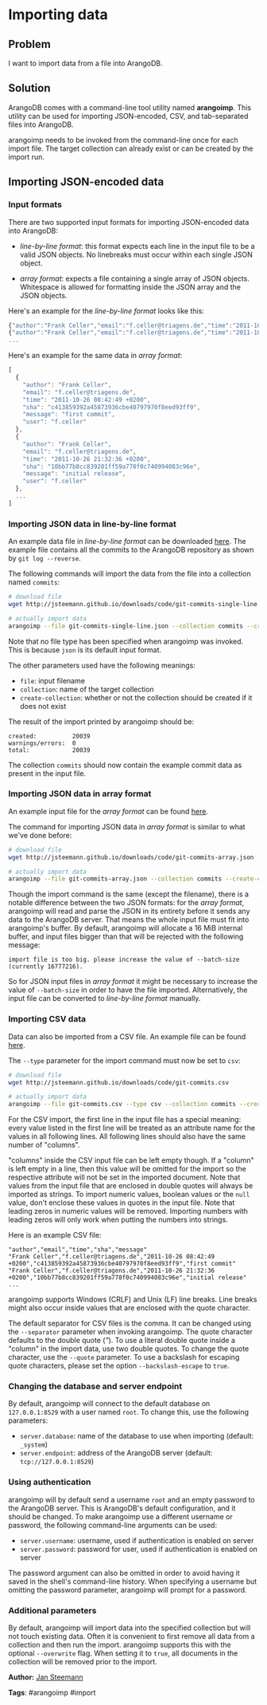 # Importing data

## Problem

I want to import data from a file into ArangoDB.

## Solution

ArangoDB comes with a command-line tool utility named **arangoimp**. This utility can be
used for importing JSON-encoded, CSV, and tab-separated files into ArangoDB.

arangoimp needs to be invoked from the command-line once for each import file.
The target collection can already exist or can be created by the import run.

## Importing JSON-encoded data

### Input formats

There are two supported input formats for importing JSON-encoded data into ArangoDB:

* *line-by-line format*: this format expects each line in the input file to be a valid
  JSON objects. No linebreaks must occur within each single JSON object.

* *array format*: expects a file containing a single array of JSON objects. Whitespace is
  allowed for formatting inside the JSON array and the JSON objects.

Here's an example for the *line-by-line format* looks like this:

```js
{"author":"Frank Celler","email":"f.celler@triagens.de","time":"2011-10-26 08:42:49 +0200","sha":"c413859392a45873936cbe40797970f8eed93ff9","message":"first commit","user":"f.celler"}
{"author":"Frank Celler","email":"f.celler@triagens.de","time":"2011-10-26 21:32:36 +0200","sha":"10bb77b8cc839201ff59a778f0c740994083c96e","message":"initial release","user":"f.celler"}
...
```

Here's an example for the same data in *array format*:

```js
[
  {
    "author": "Frank Celler",
    "email": "f.celler@triagens.de",
    "time": "2011-10-26 08:42:49 +0200",
    "sha": "c413859392a45873936cbe40797970f8eed93ff9",
    "message": "first commit",
    "user": "f.celler"
  },
  {
    "author": "Frank Celler",
    "email": "f.celler@triagens.de",
    "time": "2011-10-26 21:32:36 +0200",
    "sha": "10bb77b8cc839201ff59a778f0c740994083c96e",
    "message": "initial release",
    "user": "f.celler"
  },
  ...
]
```

### Importing JSON data in line-by-line format

An example data file in *line-by-line format* can be downloaded 
[here](http://jsteemann.github.io/downloads/code/git-commits-single-line.json). The example
file contains all the commits to the ArangoDB repository as shown by `git log --reverse`.

The following commands will import the data from the file into a collection named `commits`:

```bash
# download file
wget http://jsteemann.github.io/downloads/code/git-commits-single-line.json

# actually import data
arangoimp --file git-commits-single-line.json --collection commits --create-collection true
```

Note that no file type has been specified when arangoimp was invoked. This is because `json` 
is its default input format.

The other parameters used have the following meanings:

- `file`: input filename
- `collection`: name of the target collection
- `create-collection`: whether or not the collection should be created if it does not exist

The result of the import printed by arangoimp should be:

```
created:          20039
warnings/errors:  0
total:            20039
```

The collection `commits` should now contain the example commit data as present in the input file.

### Importing JSON data in array format

An example input file for the *array format* can be found [here](http://jsteemann.github.io/downloads/code/git-commits-array.json).

The command for importing JSON data in *array format* is similar to what we've done before:

```bash
# download file
wget http://jsteemann.github.io/downloads/code/git-commits-array.json

# actually import data
arangoimp --file git-commits-array.json --collection commits --create-collection true
```

Though the import command is the same (except the filename), there is a notable difference between the
two JSON formats: for the *array format*, arangoimp will read and parse the JSON in its entirety
before it sends any data to the ArangoDB server. That means the whole input file must fit into 
arangoimp's buffer. By default, arangoimp will allocate a 16 MiB internal buffer, and input files bigger 
than that will be rejected with the following message:

```
import file is too big. please increase the value of --batch-size (currently 16777216).
```

So for JSON input files in *array format* it might be necessary to increase the value of `--batch-size`
in order to have the file imported. Alternatively, the input file can be converted to *line-by-line format*
manually.


### Importing CSV data

Data can also be imported from a CSV file. An example file can be found [here](http://jsteemann.github.io/downloads/code/git-commits.csv).

The `--type` parameter for the import command must now be set to `csv`:

```bash
# download file
wget http://jsteemann.github.io/downloads/code/git-commits.csv

# actually import data
arangoimp --file git-commits.csv --type csv --collection commits --create-collection true
```

For the CSV import, the first line in the input file has a special meaning: every value listed in the
first line will be treated as an attribute name for the values in all following lines. All following
lines should also have the same number of "columns". 

"columns" inside the CSV input file can be left empty though. If a "column" is left empty in a line,
then this value will be omitted for the import so the respective attribute will not be set in the imported
document. Note that values from the input file that are enclosed in double quotes will always be imported as 
strings. To import numeric values, boolean values or the `null` value, don't enclose these values in quotes in
the input file. Note that leading zeros in numeric values will be removed. Importing numbers with leading 
zeros will only work when putting the numbers into strings.

Here is an example CSV file:

```plain
"author","email","time","sha","message"
"Frank Celler","f.celler@triagens.de","2011-10-26 08:42:49 +0200","c413859392a45873936cbe40797970f8eed93ff9","first commit"
"Frank Celler","f.celler@triagens.de","2011-10-26 21:32:36 +0200","10bb77b8cc839201ff59a778f0c740994083c96e","initial release"
...
```

arangoimp supports Windows (CRLF) and Unix (LF) line breaks. Line breaks might also occur inside values 
that are enclosed with the quote character.

The default separator for CSV files is the comma. It can be changed using the `--separator` parameter
when invoking arangoimp. The quote character defaults to the double quote (*"*). To use a literal double 
quote inside a "column" in the import data, use two double quotes. To change the quote character, use the
`--quote` parameter. To use a backslash for escaping quote characters, please set the option `--backslash-escape`
to `true`.


### Changing the database and server endpoint

By default, arangoimp will connect to the default database on `127.0.0.1:8529` with a user named
`root`. To change this, use the following parameters:

- `server.database`: name of the database to use when importing (default: `_system`)
- `server.endpoint`: address of the ArangoDB server (default: `tcp://127.0.0.1:8529`)


### Using authentication

arangoimp will by default send a username `root` and an empty password to the ArangoDB
server. This is ArangoDB's default configuration, and it should be changed. To make arangoimp
use a different username or password, the following command-line arguments can be used:

- `server.username`: username, used if authentication is enabled on server
- `server.password`: password for user, used if authentication is enabled on server

The password argument can also be omitted in order to avoid having it saved in the shell's 
command-line history. When specifying a username but omitting the password parameter,
arangoimp will prompt for a password.


### Additional parameters

By default, arangoimp will import data into the specified collection but will not touch
existing data. Often it is convenient to first remove all data from a collection and then run
the import. arangoimp supports this with the optional `--overwrite` flag. When setting it to
`true`, all documents in the collection will be removed prior to the import.

**Author:** [Jan Steemann](https://github.com/jsteemann)

**Tags**: #arangoimp #import
